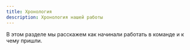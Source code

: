 ```yaml
---
title: Хронология
description: Хронология нашей работы
---
```


В этом разделе мы расскажем как начинали работать в команде и к чему пришли.


